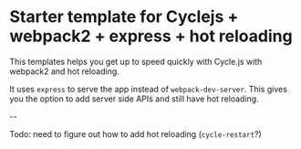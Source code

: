 Starter template for Cyclejs + webpack2 + express + hot reloading
===

This templates helps you get up to speed quickly with Cycle.js
with webpack2 and hot reloading.

It uses `express` to serve the app instead of `webpack-dev-server`.
This gives you the option to add server side APIs and still have
hot reloading.

--

Todo: need to figure out how to add hot reloading (`cycle-restart`?)
